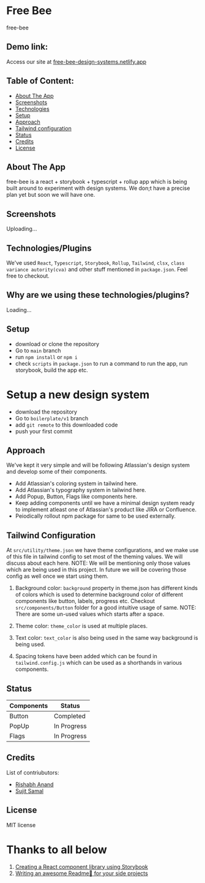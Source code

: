 # Free Bee

free-bee

## Demo link:

Access our site at [free-bee-design-systems.netlify.app](https://free-bee-design-systems.netlify.app/)

## Table of Content:

-   [About The App](#about-the-app)
-   [Screenshots](#screenshots)
-   [Technologies](#technologies)
-   [Setup](#setup)
-   [Approach](#approach)
-   [Tailwind configuration](#tailconf)
-   [Status](#status)
-   [Credits](#credits)
-   [License](#license)

## About The App

free-bee is a react + storybook + typescript + rollup app which is being built around to experiment with design systems. We don;t have a precise plan yet but soon we will have one.

## Screenshots

Uploading...

## Technologies/Plugins

We've used `React`, `Typescript`, `Storybook`, `Rollup`, `Tailwind`, `clsx`, `class variance autority(cva)` and other stuff mentioned in `package.json`. Feel free to checkout.

## Why are we using these technologies/plugins?

Loading...

## Setup

-   download or clone the repository
-   Go to `main` branch
-   run `npm install` or `npm i`
-   check `scripts` in `package.json` to run a command to run the app, run storybook, build the app etc.

# Setup a new design system

-   download the repository
-   Go to `boilerplate/v1` branch
-   add `git remote` to this downloaded code
-   push your first commit

## Approach

We've kept it very simple and will be following Atlassian's design system and develop some of their components.

-   Add Atlassian's coloring system in tailwind here.
-   Add Atlassian's typography system in tailwind here.
-   Add Popup, Button, Flags like components here.
-   Keep adding components until we have a minimal design system ready to implement atleast one of Atlassian's product like JIRA or Confluence.
-   Peiodically rollout npm package for same to be used externally.

## Tailwind Configuration

At `src/utility/theme.json` we have theme configurations, and we make use of this file in tailwind config to set most of the theming values. We will discuss about each here.
NOTE: We will be mentioning only those values which are being used in this project. In future we will be covering those config as well once we start using them.

1.  Background color: `background` property in theme.json has different kinds of colors which is used to determine background color of different components like button, labels, progress etc.
    Checkout `src/components/Button` folder for a good intuitive usage of same.
    NOTE: There are some un-used values which starts after a space.

2.  Theme color: `theme_color` is used at multiple places.
3.  Text color: `text_color` is also being used in the same way background is being used.
4.  Spacing tokens have been added which can be found in `tailwind.config.js` which can be used as a shorthands in various components.

## Status

| Components | Status |
| --- | --- |
| Button | Completed |
| PopUp | In Progress |
| Flags | In Progress |

<!-- ## What are we learning while building this styleguide/design system

Obviously once you read the approach and other things mentioned above you will get to know what someone would learn in course of building a design system. Let's try to understand: -->

## Credits

List of contriubutors:

-   [Rishabh Anand](https://github.com/ranand16)
-   [Sujit Samal](https://github.com/sujitsamaltechworks)

## License

MIT license

# Thanks to all below

1.  [Creating a React component library using Storybook](https://prateeksurana.me/blog/react-component-library-using-storybook-7/)
2.  [Writing an awesome Readme📄 for your side projects](https://victorbruce82.medium.com/writing-an-awesome-readme-for-your-side-projects-fabd20f96db0)
